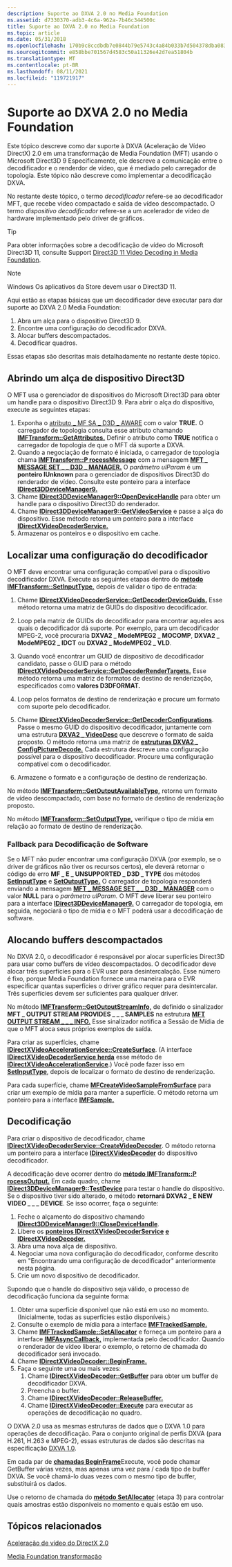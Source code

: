 ```yaml
---
description: Suporte ao DXVA 2.0 no Media Foundation
ms.assetid: d7330370-adb3-4c6a-962a-7b46c344500c
title: Suporte ao DXVA 2.0 no Media Foundation
ms.topic: article
ms.date: 05/31/2018
ms.openlocfilehash: 170b9c8ccdbdb7e0844b79e5743c4a84b033b7d504378dba083be5adfb244fcf
ms.sourcegitcommit: e858bbe701567d4583c50a11326e42d7ea51804b
ms.translationtype: MT
ms.contentlocale: pt-BR
ms.lasthandoff: 08/11/2021
ms.locfileid: "119721917"
---
```

# <a name="supporting-dxva-20-in-media-foundation"></a>Suporte ao DXVA 2.0 no Media Foundation

Este tópico descreve como dar suporte à DXVA (Aceleração de Vídeo DirectX) 2.0 em uma transformação de Media Foundation (MFT) usando o Microsoft Direct3D 9 Especificamente, ele descreve a comunicação entre o decodificador e o renderdor de vídeo, que é mediado pelo carregador de topologia. Este tópico não descreve como implementar a decodificação DXVA.

No restante deste tópico, o termo *decodificador* refere-se ao decodificador MFT, que recebe vídeo compactado e saída de vídeo descompactado. O termo *dispositivo decodificador* refere-se a um acelerador de vídeo de hardware implementado pelo driver de gráficos.

> [!TIP]
> Para obter informações sobre a decodificação de vídeo do Microsoft Direct3D 11, consulte Support [Direct3D 11 Video Decoding in Media Foundation](supporting-direct3d-11-video-decoding-in-media-foundation.md).

 

> [!Note]  
> Windows Os aplicativos da Store devem usar o Direct3D 11.

 

Aqui estão as etapas básicas que um decodificador deve executar para dar suporte ao DXVA 2.0 Media Foundation:

1.  Abra um alça para o dispositivo Direct3D 9.
2.  Encontre uma configuração do decodificador DXVA.
3.  Alocar buffers descompactados.
4.  Decodificar quadros.

Essas etapas são descritas mais detalhadamente no restante deste tópico.

## <a name="opening-a-direct3d-device-handle"></a>Abrindo um alça de dispositivo Direct3D

O MFT usa o gerenciador de dispositivos do Microsoft Direct3D para obter um handle para o dispositivo Direct3D 9. Para abrir o alça do dispositivo, execute as seguintes etapas:

1.  Exponha o [atributo \_ MF SA \_ D3D \_ AWARE](mf-sa-d3d-aware-attribute.md) com o valor **TRUE.** O carregador de topologia consulta esse atributo chamando [**IMFTransform::GetAttributes.**](/windows/desktop/api/mftransform/nf-mftransform-imftransform-getattributes) Definir o atributo como **TRUE** notifica o carregador de topologia de que o MFT dá suporte a DXVA.
2.  Quando a negociação de formato é iniciada, o carregador de topologia chama [**IMFTransform::P rocessMessage**](/windows/desktop/api/mftransform/nf-mftransform-imftransform-processmessage) com a mensagem [**MFT \_ MESSAGE SET \_ \_ D3D \_ MANAGER.**](mft-message-set-d3d-manager.md) O *parâmetro ulParam* é um **ponteiro IUnknown** para o gerenciador de dispositivos Direct3D do renderador de vídeo. Consulte este ponteiro para a interface [**IDirect3DDeviceManager9.**](/windows/desktop/api/dxva2api/nn-dxva2api-idirect3ddevicemanager9)
3.  Chame [**IDirect3DDeviceManager9::OpenDeviceHandle**](/windows/desktop/api/dxva2api/nf-dxva2api-idirect3ddevicemanager9-opendevicehandle) para obter um handle para o dispositivo Direct3D do renderador.
4.  Chame [**IDirect3DDeviceManager9::GetVideoService**](/windows/desktop/api/dxva2api/nf-dxva2api-idirect3ddevicemanager9-getvideoservice) e passe a alça do dispositivo. Esse método retorna um ponteiro para a interface [**IDirectXVideoDecoderService.**](/windows/desktop/api/dxva2api/nn-dxva2api-idirectxvideodecoderservice)
5.  Armazenar os ponteiros e o dispositivo em cache.

## <a name="finding-a-decoder-configuration"></a>Localizar uma configuração do decodificador

O MFT deve encontrar uma configuração compatível para o dispositivo decodificador DXVA. Execute as seguintes etapas dentro do [**método IMFTransform::SetInputType,**](/windows/desktop/api/mftransform/nf-mftransform-imftransform-setinputtype) depois de validar o tipo de entrada:

1.  Chame [**IDirectXVideoDecoderService::GetDecoderDeviceGuids.**](/windows/desktop/api/dxva2api/nf-dxva2api-idirectxvideodecoderservice-getdecoderdeviceguids) Esse método retorna uma matriz de GUIDs do dispositivo decodificador.
2.  Loop pela matriz de GUIDs do decodificador para encontrar aqueles aos quais o decodificador dá suporte. Por exemplo, para um decodificador MPEG-2, você procuraria **DXVA2 \_ ModeMPEG2 \_ MOCOMP**, **DXVA2 \_ ModeMPEG2 \_ IDCT** ou **DXVA2 \_ ModeMPEG2 \_ VLD**.

3.  Quando você encontrar um GUID de dispositivo de decodificador candidato, passe o GUID para o método [**IDirectXVideoDecoderService::GetDecoderRenderTargets.**](/windows/desktop/api/dxva2api/nf-dxva2api-idirectxvideodecoderservice-getdecoderrendertargets) Esse método retorna uma matriz de formatos de destino de renderização, especificados como **valores D3DFORMAT.**
4.  Loop pelos formatos de destino de renderização e procure um formato com suporte pelo decodificador.
5.  Chame [**IDirectXVideoDecoderService::GetDecoderConfigurations**](/windows/desktop/api/dxva2api/nf-dxva2api-idirectxvideodecoderservice-getdecoderconfigurations). Passe o mesmo GUID do dispositivo decodificador, juntamente com uma estrutura [**DXVA2 \_ VideoDesc**](/windows/desktop/api/dxva2api/ns-dxva2api-dxva2_videodesc) que descreve o formato de saída proposto. O método retorna uma matriz de [**estruturas DXVA2 \_ ConfigPictureDecode.**](/windows/desktop/api/dxva2api/ns-dxva2api-dxva2_configpicturedecode) Cada estrutura descreve uma configuração possível para o dispositivo decodificador. Procure uma configuração compatível com o decodificador.
6.  Armazene o formato e a configuração de destino de renderização.

No método [**IMFTransform::GetOutputAvailableType,**](/windows/desktop/api/mftransform/nf-mftransform-imftransform-getoutputavailabletype) retorne um formato de vídeo descompactado, com base no formato de destino de renderização proposto.

No método [**IMFTransform::SetOutputType,**](/windows/desktop/api/mftransform/nf-mftransform-imftransform-setoutputtype) verifique o tipo de mídia em relação ao formato de destino de renderização.

### <a name="fallback-to-software-decoding"></a>Fallback para Decodificação de Software

Se o MFT não puder encontrar uma configuração DXVA (por exemplo, se o driver de gráficos não tiver os recursos certos), ele deverá retornar o código de erro **MF \_ E \_ UNSUPPORTED \_ D3D \_ TYPE** dos métodos [**SetInputType**](/windows/desktop/api/mftransform/nf-mftransform-imftransform-setinputtype) e [**SetOutputType.**](/windows/desktop/api/mftransform/nf-mftransform-imftransform-setoutputtype) O carregador de topologia responderá enviando a mensagem [**MFT \_ MESSAGE SET \_ \_ D3D \_ MANAGER**](mft-message-set-d3d-manager.md) com o valor **NULL** para o *parâmetro ulParam.* O MFT deve liberar seu ponteiro para a interface [**IDirect3DDeviceManager9.**](/windows/desktop/api/dxva2api/nn-dxva2api-idirect3ddevicemanager9) O carregador de topologia, em seguida, negociará o tipo de mídia e o MFT poderá usar a decodificação de software.

## <a name="allocating-uncompressed-buffers"></a>Alocando buffers descompactados

No DXVA 2.0, o decodificador é responsável por alocar superfícies Direct3D para usar como buffers de vídeo descompactados. O decodificador deve alocar três superfícies para o EVR usar para desintercalação. Esse número é fixo, porque Media Foundation fornece uma maneira para o EVR especificar quantas superfícies o driver gráfico requer para desintercalar. Três superfícies devem ser suficientes para qualquer driver.

No método [**IMFTransform::GetOutputStreamInfo,**](/windows/desktop/api/mftransform/nf-mftransform-imftransform-getoutputstreaminfo) de definido o sinalizador **MFT \_ OUTPUT STREAM PROVIDES \_ \_ \_ SAMPLES** na estrutura [**MFT OUTPUT STREAM \_ \_ \_ INFO.**](/windows/desktop/api/mftransform/ns-mftransform-mft_output_stream_info) Esse sinalizador notifica a Sessão de Mídia de que o MFT aloca seus próprios exemplos de saída.

Para criar as superfícies, chame [**IDirectXVideoAccelerationService::CreateSurface**](/windows/desktop/api/dxva2api/nf-dxva2api-idirectxvideoaccelerationservice-createsurface). (A interface [**IDirectXVideoDecoderService herda**](/windows/desktop/api/dxva2api/nn-dxva2api-idirectxvideodecoderservice) esse método de [**IDirectXVideoAccelerationService**](/windows/desktop/api/dxva2api/nn-dxva2api-idirectxvideoaccelerationservice).) Você pode fazer isso em [**SetInputType**](/windows/desktop/api/mftransform/nf-mftransform-imftransform-setinputtype), depois de localizar o formato de destino de renderização.

Para cada superfície, chame [**MFCreateVideoSampleFromSurface**](/windows/desktop/api/evr/nc-evr-mfcreatevideosamplefromsurface) para criar um exemplo de mídia para manter a superfície. O método retorna um ponteiro para a interface [**IMFSample.**](/windows/desktop/api/mfobjects/nn-mfobjects-imfsample)

## <a name="decoding"></a>Decodificação

Para criar o dispositivo de decodificador, chame [**IDirectXVideoDecoderService::CreateVideoDecoder**](/windows/desktop/api/dxva2api/nf-dxva2api-idirectxvideodecoderservice-createvideodecoder). O método retorna um ponteiro para a interface [**IDirectXVideoDecoder**](/windows/desktop/api/dxva2api/nn-dxva2api-idirectxvideodecoder) do dispositivo decodificador.

A decodificação deve ocorrer dentro do [**método IMFTransform::P rocessOutput.**](/windows/desktop/api/mftransform/nf-mftransform-imftransform-processoutput) Em cada quadro, chame [**IDirect3DDeviceManager9::TestDevice**](/windows/desktop/api/dxva2api/nf-dxva2api-idirect3ddevicemanager9-testdevice) para testar o handle do dispositivo. Se o dispositivo tiver sido alterado, o método **retornará DXVA2 \_ E NEW VIDEO \_ \_ \_ DEVICE**. Se isso ocorrer, faça o seguinte:

1.  Feche o alçamento do dispositivo chamando [**IDirect3DDeviceManager9::CloseDeviceHandle**](/windows/desktop/api/dxva2api/nf-dxva2api-idirect3ddevicemanager9-closedevicehandle).
2.  Libere os [**ponteiros IDirectXVideoDecoderService**](/windows/desktop/api/dxva2api/nn-dxva2api-idirectxvideodecoderservice) [**e IDirectXVideoDecoder.**](/windows/desktop/api/dxva2api/nn-dxva2api-idirectxvideodecoder)
3.  Abra uma nova alça de dispositivo.
4.  Negociar uma nova configuração do decodificador, conforme descrito em "Encontrando uma configuração de decodificador" anteriormente nesta página.
5.  Crie um novo dispositivo de decodificador.

Supondo que o handle do dispositivo seja válido, o processo de decodificação funciona da seguinte forma:

1.  Obter uma superfície disponível que não está em uso no momento. (Inicialmente, todas as superfícies estão disponíveis.)
2.  Consulte o exemplo de mídia para a interface [**IMFTrackedSample.**](/windows/win32/api/mfidl/nn-mfidl-imftrackedsample)
3.  Chame [**IMFTrackedSample::SetAllocator**](/windows/win32/api/mfidl/nf-mfidl-imftrackedsample-setallocator) e forneça um ponteiro para a interface [**IMFAsyncCallback,**](/windows/desktop/api/mfobjects/nn-mfobjects-imfasynccallback) implementada pelo decodificador. Quando o renderador de vídeo liberar o exemplo, o retorno de chamada do decodificador será invocado.
4.  Chame [**IDirectXVideoDecoder::BeginFrame.**](/windows/desktop/api/dxva2api/nf-dxva2api-idirectxvideodecoder-beginframe)
5.  Faça o seguinte uma ou mais vezes:
    1.  Chame [**IDirectXVideoDecoder::GetBuffer**](/windows/desktop/api/dxva2api/nf-dxva2api-idirectxvideodecoder-getbuffer) para obter um buffer de decodificador DXVA.
    2.  Preencha o buffer.
    3.  Chame [**IDirectXVideoDecoder::ReleaseBuffer.**](/windows/desktop/api/dxva2api/nf-dxva2api-idirectxvideodecoder-releasebuffer)
    4.  Chame [**IDirectXVideoDecoder::Execute**](/windows/desktop/api/dxva2api/nf-dxva2api-idirectxvideodecoder-execute) para executar as operações de decodificação no quadro.

O DXVA 2.0 usa as mesmas estruturas de dados que o DXVA 1.0 para operações de decodificação. Para o conjunto original de perfis DXVA (para H.261, H.263 e MPEG-2), essas estruturas de dados são descritas na especificação [DXVA 1.0](/windows-hardware/drivers/display/directx-video-acceleration).

Em cada par de [**chamadas BeginFrame**](/windows/desktop/api/dxva2api/nf-dxva2api-idirectxvideodecoder-beginframe)Execute, você pode chamar GetBuffer várias vezes, mas apenas uma vez para / [](/windows/desktop/api/dxva2api/nf-dxva2api-idirectxvideodecoder-execute) cada tipo de buffer DXVA. [](/windows/desktop/api/dxva2api/nf-dxva2api-idirectxvideodecoder-getbuffer) Se você chamá-lo duas vezes com o mesmo tipo de buffer, substituirá os dados.

Use o retorno de chamada do [**método SetAllocator**](/windows/win32/api/mfidl/nf-mfidl-imftrackedsample-setallocator) (etapa 3) para controlar quais amostras estão disponíveis no momento e quais estão em uso.

## <a name="related-topics"></a>Tópicos relacionados

<dl> <dt>

[Aceleração de vídeo do DirectX 2.0](directx-video-acceleration-2-0.md)
</dt> <dt>

[Media Foundation transformação](media-foundation-transforms.md)
</dt> </dl>

 

 
